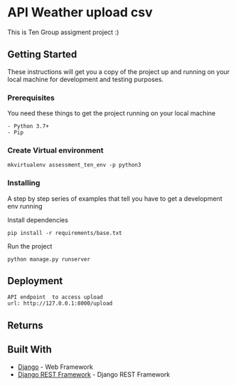 # API Weather upload csv

This is Ten Group assigment project :)

## Getting Started

These instructions will get you a copy of the project up and running on your local machine for development and testing purposes. 

### Prerequisites

You need these things to get the project running on your local machine

```
- Python 3.7+
- Pip
```

### Create Virtual environment

```
mkvirtualenv assessment_ten_env -p python3
```

### Installing

A step by step series of examples that tell you have to get a development env running

Install dependencies

```
pip install -r requirements/base.txt
```


Run the project

```
python manage.py runserver
```

## Deployment

```
API endpoint  to access upload
url: http://127.0.0.1:8000/upload
```

## Returns 




## Built With

- [Django](http://www.djangoproject.com/) - Web Framework
- [Django REST Framework](https://www.djangorestframework.org/) - Django REST Framework
